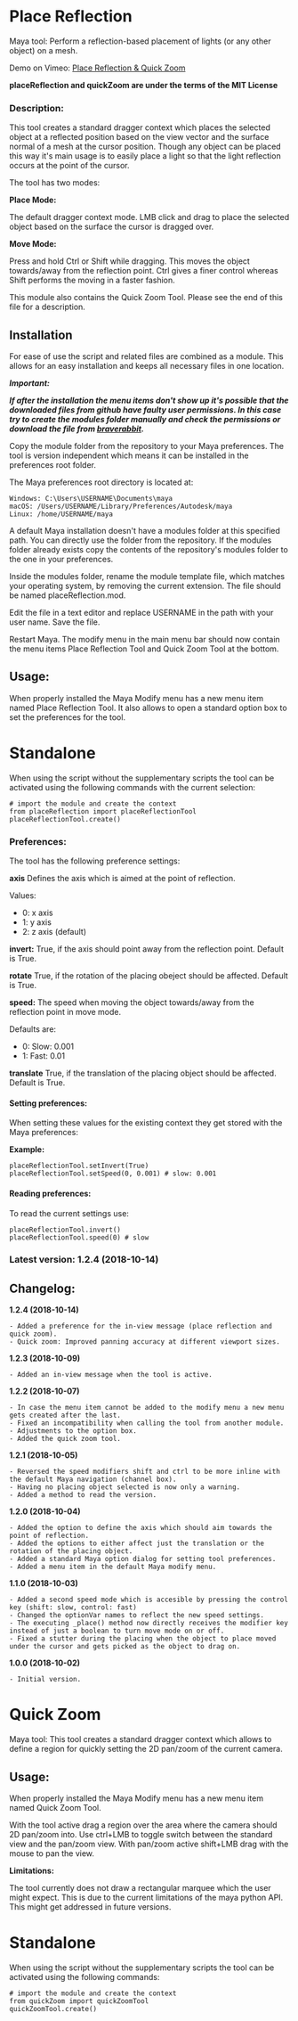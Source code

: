 # Place Reflection
Maya tool: Perform a reflection-based placement of lights (or any other object) on a mesh.

Demo on Vimeo: [Place Reflection & Quick Zoom](https://vimeo.com/294221980)

**placeReflection and quickZoom are under the terms of the MIT License**

### Description:

This tool creates a standard dragger context which places the selected object at a reflected position based on the view vector and the surface normal of a mesh at the cursor position. Though any object can be placed this way it's main usage is to easily place a light so that the light reflection occurs at the point of the cursor.

The tool has two modes:

**Place Mode:**

The default dragger context mode. LMB click and drag to place the selected object based on the surface the cursor is dragged over.


**Move Mode:**

Press and hold Ctrl or Shift while dragging. This moves the object towards/away from the reflection point. Ctrl gives a finer control whereas Shift performs the moving in a faster fashion.

This module also contains the Quick Zoom Tool. Please see the end of this file for a description.

## Installation

For ease of use the script and related files are combined as a module. This allows for an easy installation and keeps all necessary files in one location.

**_Important:_**

**_If after the installation the menu items don't show up it's possible that the downloaded files from github have faulty user permissions. In this case try to create the modules folder manually and check the permissions or download the file from [braverabbit](http://www.braverabbit.com/placereflection/)._**

Copy the module folder from the repository to your Maya preferences. The tool is version independent which means it can be installed in the preferences root folder.

The Maya preferences root directory is located at:

    Windows: C:\Users\USERNAME\Documents\maya
    macOS: /Users/USERNAME/Library/Preferences/Autodesk/maya
    Linux: /home/USERNAME/maya

A default Maya installation doesn't have a modules folder at this specified path. You can directly use the folder from the repository. If the modules folder already exists copy the contents of the repository's modules folder to the one in your preferences.

Inside the modules folder, rename the module template file, which matches your operating system, by removing the current extension. The file should be named placeReflection.mod.

Edit the file in a text editor and replace USERNAME in the path with your user name. Save the file.

Restart Maya. The modify menu in the main menu bar should now contain the menu items Place Reflection Tool and Quick Zoom Tool at the bottom.

## Usage:

When properly installed the Maya Modify menu has a new menu item named Place Reflection Tool. It also allows to open a standard option box to set the preferences for the tool.

# Standalone

When using the script without the supplementary scripts the tool can be activated using the following commands with the current selection:

```
# import the module and create the context
from placeReflection import placeReflectionTool
placeReflectionTool.create()
```

### Preferences:

The tool has the following preference settings:

**axis**
Defines the axis which is aimed at the point of reflection.

Values:
- 0: x axis
- 1: y axis
- 2: z axis (default)

**invert:**
True, if the axis should point away from the reflection point. Default is True.

**rotate**
True, if the rotation of the placing obeject should be affected. Default is True.

**speed:**
The speed when moving the object towards/away from the reflection point in move mode.

Defaults are:
- 0: Slow: 0.001
- 1: Fast: 0.01

**translate**
True, if the translation of the placing object should be affected. Default is True.


#### Setting preferences:
When setting these values for the existing context they get stored with the Maya preferences:

**Example:**

```
placeReflectionTool.setInvert(True)
placeReflectionTool.setSpeed(0, 0.001) # slow: 0.001
```


#### Reading preferences:
To read the current settings use:

```
placeReflectionTool.invert()
placeReflectionTool.speed(0) # slow
```


### Latest version: 1.2.4 (2018-10-14)


## Changelog:

**1.2.4 (2018-10-14)**

    - Added a preference for the in-view message (place reflection and quick zoom).
    - Quick zoom: Improved panning accuracy at different viewport sizes.

**1.2.3 (2018-10-09)**

    - Added an in-view message when the tool is active.

**1.2.2 (2018-10-07)**

    - In case the menu item cannot be added to the modify menu a new menu gets created after the last.
    - Fixed an incompatibility when calling the tool from another module.
    - Adjustments to the option box.
    - Added the quick zoom tool.

**1.2.1 (2018-10-05)**

    - Reversed the speed modifiers shift and ctrl to be more inline with the default Maya navigation (channel box).
    - Having no placing object selected is now only a warning.
    - Added a method to read the version.

**1.2.0 (2018-10-04)**

    - Added the option to define the axis which should aim towards the point of reflection.
    - Added the options to either affect just the translation or the rotation of the placing object.
    - Added a standard Maya option dialog for setting tool preferences.
    - Added a menu item in the default Maya modify menu.

**1.1.0 (2018-10-03)**

    - Added a second speed mode which is accesible by pressing the control key (shift: slow, control: fast)
    - Changed the optionVar names to reflect the new speed settings.
    - The executing _place() method now directly receives the modifier key instead of just a boolean to turn move mode on or off.
    - Fixed a stutter during the placing when the object to place moved under the cursor and gets picked as the object to drag on.

**1.0.0 (2018-10-02)**

    - Initial version.


# Quick Zoom
Maya tool: This tool creates a standard dragger context which allows to define a region for quickly setting the 2D pan/zoom of the current camera.

## Usage:

When properly installed the Maya Modify menu has a new menu item named Quick Zoom Tool.

With the tool active drag a region over the area where the camera should 2D pan/zoom into. Use ctrl+LMB to toggle switch between the standard view and the pan/zoom view. With pan/zoom active shift+LMB drag with the mouse to pan the view.

**Limitations:**

The tool currently does not draw a rectangular marquee which the user might expect. This is due to the current limitations of the maya python API. This might get addressed in future versions.

# Standalone

When using the script without the supplementary scripts the tool can be activated using the following commands:

```
# import the module and create the context
from quickZoom import quickZoomTool
quickZoomTool.create()
```
